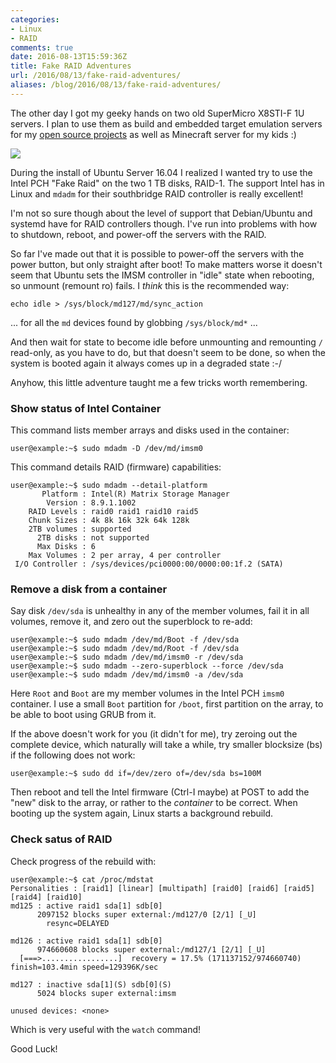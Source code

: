 ```yaml
---
categories:
- Linux
- RAID
comments: true
date: 2016-08-13T15:59:36Z
title: Fake RAID Adventures
url: /2016/08/13/fake-raid-adventures/
aliases: /blog/2016/08/13/fake-raid-adventures/
---
```


The other day I got my geeky hands on two old SuperMicro X8STI-F 1U
servers.  I plan to use them as build and embedded target emulation
servers for my [open source projects](https://github.com/troglobit)
as well as Minecraft server for my kids :)

<img src="http://eitc.in/yahoo_site_admin/assets/docs/Supermicro_SuperServer_SC512L_small.324203750.JPG">

<!--more-->

During the install of Ubuntu Server 16.04 I realized I wanted try to use
the Intel PCH "Fake Raid" on the two 1 TB disks, RAID-1.  The support
Intel has in Linux and `mdadm` for their southbridge RAID controller is
really excellent!

I'm not so sure though about the level of support that Debian/Ubuntu and
systemd have for RAID controllers though.  I've run into problems with
how to shutdown, reboot, and power-off the servers with the RAID.

So far I've made out that it is possible to power-off the servers with
the power button, but only straight after boot!  To make matters worse
it doesn't seem that Ubuntu sets the IMSM controller in "idle" state
when rebooting, so unmount (remount ro) fails.  I *think* this is the
recommended way:

    echo idle > /sys/block/md127/md/sync_action

... for all the `md` devices found by globbing `/sys/block/md*` ...

And then wait for state to become idle before unmounting and remounting
`/` read-only, as you have to do, but that doesn't seem to be done, so
when the system is booted again it always comes up in a degraded state
:-/

Anyhow, this little adventure taught me a few tricks worth remembering.


### Show status of Intel Container

This command lists member arrays and disks used in the container:

    user@example:~$ sudo mdadm -D /dev/md/imsm0

This command details RAID (firmware) capabilities:

    user@example:~$ sudo mdadm --detail-platform
           Platform : Intel(R) Matrix Storage Manager
            Version : 8.9.1.1002
        RAID Levels : raid0 raid1 raid10 raid5
        Chunk Sizes : 4k 8k 16k 32k 64k 128k
        2TB volumes : supported
          2TB disks : not supported
          Max Disks : 6
        Max Volumes : 2 per array, 4 per controller
     I/O Controller : /sys/devices/pci0000:00/0000:00:1f.2 (SATA)


### Remove a disk from a container

Say disk `/dev/sda` is unhealthy in any of the member volumes, fail it
in all volumes, remove it, and zero out the superblock to re-add:

    user@example:~$ sudo mdadm /dev/md/Boot -f /dev/sda
    user@example:~$ sudo mdadm /dev/md/Root -f /dev/sda
    user@example:~$ sudo mdadm /dev/md/imsm0 -r /dev/sda
	user@example:~$ sudo mdadm --zero-superblock --force /dev/sda
    user@example:~$ sudo mdadm /dev/md/imsm0 -a /dev/sda

Here `Root` and `Boot` are my member volumes in the Intel PCH `imsm0`
container.  I use a small `Boot` partition for `/boot`, first partition
on the array, to be able to boot using GRUB from it.

If the above doesn't work for you (it didn't for me), try zeroing out
the complete device, which naturally will take a while, try smaller
blocksize (bs) if the following does not work:

    user@example:~$ sudo dd if=/dev/zero of=/dev/sda bs=100M

Then reboot and tell the Intel firmware (Ctrl-I maybe) at POST to add
the "new" disk to the array, or rather to the *container* to be correct.
When booting up the system again, Linux starts a background rebuild.


### Check satus of RAID

Check progress of the rebuild with:

    user@example:~$ cat /proc/mdstat
    Personalities : [raid1] [linear] [multipath] [raid0] [raid6] [raid5] [raid4] [raid10] 
    md125 : active raid1 sda[1] sdb[0]
          2097152 blocks super external:/md127/0 [2/1] [_U]
          	resync=DELAYED
          
    md126 : active raid1 sda[1] sdb[0]
          974660608 blocks super external:/md127/1 [2/1] [_U]
      [===>.................]  recovery = 17.5% (171137152/974660740) finish=103.4min speed=129396K/sec
              
    md127 : inactive sda[1](S) sdb[0](S)
          5024 blocks super external:imsm
               
    unused devices: <none>

Which is very useful with the `watch` command!

Good Luck!

<!--
  -- Local Variables:
  -- mode: markdown
  -- End:
  -->

